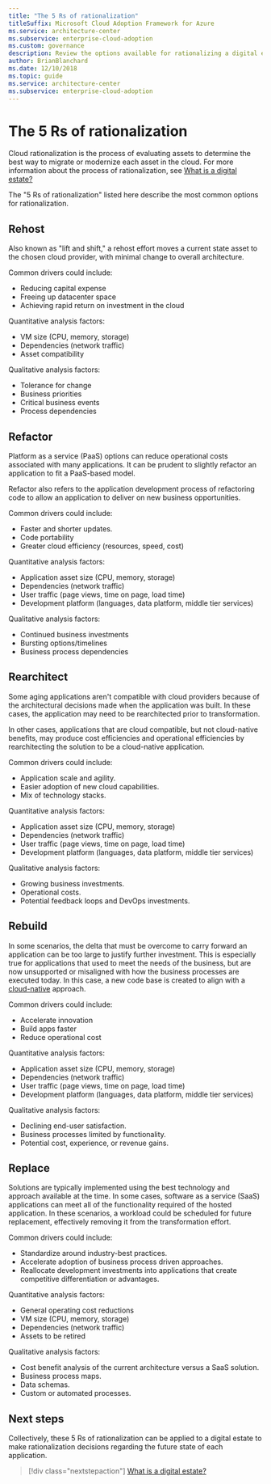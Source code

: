 ```yaml
---
title: "The 5 Rs of rationalization"
titleSuffix: Microsoft Cloud Adoption Framework for Azure
ms.service: architecture-center
ms.subservice: enterprise-cloud-adoption
ms.custom: governance
description: Review the options available for rationalizing a digital estate.
author: BrianBlanchard
ms.date: 12/10/2018
ms.topic: guide
ms.service: architecture-center
ms.subservice: enterprise-cloud-adoption
---
```


# The 5 Rs of rationalization

Cloud rationalization is the process of evaluating assets to determine the best way to migrate or modernize each asset in the cloud. For more information about the process of rationalization, see [What is a digital estate?](index.md)

The "5 Rs of rationalization" listed here describe the most common options for rationalization.

## Rehost

Also known as "lift and shift," a rehost effort moves a current state asset to the chosen cloud provider, with minimal change to overall architecture.

Common drivers could include:

- Reducing capital expense
- Freeing up datacenter space
- Achieving rapid return on investment in the cloud

Quantitative analysis factors:

- VM size (CPU, memory, storage)
- Dependencies (network traffic)
- Asset compatibility

Qualitative analysis factors:

- Tolerance for change
- Business priorities
- Critical business events
- Process dependencies

## Refactor

Platform as a service (PaaS) options can reduce operational costs associated with many applications. It can be prudent to slightly refactor an application to fit a PaaS-based model.

Refactor also refers to the application development process of refactoring code to allow an application to deliver on new business opportunities.

Common drivers could include:

- Faster and shorter updates.
- Code portability
- Greater cloud efficiency (resources, speed, cost)

Quantitative analysis factors:

- Application asset size (CPU, memory, storage)
- Dependencies (network traffic)
- User traffic (page views, time on page, load time)
- Development platform (languages, data platform, middle tier services)

Qualitative analysis factors:

- Continued business investments
- Bursting options/timelines
- Business process dependencies

## Rearchitect

Some aging applications aren't compatible with cloud providers because of the architectural decisions made when the application was built. In these cases, the application may need to be rearchitected prior to transformation.

In other cases, applications that are cloud compatible, but not cloud-native benefits, may produce cost efficiencies and operational efficiencies by rearchitecting the solution to be a cloud-native application.

Common drivers could include:

- Application scale and agility.
- Easier adoption of new cloud capabilities.
- Mix of technology stacks.

Quantitative analysis factors:

- Application asset size (CPU, memory, storage)
- Dependencies (network traffic)
- User traffic (page views, time on page, load time)
- Development platform (languages, data platform, middle tier services)

Qualitative analysis factors:

- Growing business investments.
- Operational costs.
- Potential feedback loops and DevOps investments.

## Rebuild

In some scenarios, the delta that must be overcome to carry forward an application can be too large to justify further investment. This is especially true for applications that used to meet the needs of the business, but are now unsupported or misaligned with how the business processes are executed today. In this case, a new code base is created to align with a [cloud-native](https://azure.microsoft.com/overview/cloudnative) approach.

Common drivers could include:

- Accelerate innovation
- Build apps faster
- Reduce operational cost

Quantitative analysis factors:

- Application asset size (CPU, memory, storage)
- Dependencies (network traffic)
- User traffic (page views, time on page, load time)
- Development platform (languages, data platform, middle tier services)

Qualitative analysis factors:

- Declining end-user satisfaction.
- Business processes limited by functionality.
- Potential cost, experience, or revenue gains.

## Replace

Solutions are typically implemented using the best technology and approach available at the time. In some cases, software as a service (SaaS) applications can meet all of the functionality required of the hosted application. In these scenarios, a workload could be scheduled for future replacement, effectively removing it from the transformation effort.

Common drivers could include:

- Standardize around industry-best practices.
- Accelerate adoption of business process driven approaches.
- Reallocate development investments into applications that create competitive differentiation or advantages.

Quantitative analysis factors:

- General operating cost reductions
- VM size (CPU, memory, storage)
- Dependencies (network traffic)
- Assets to be retired

Qualitative analysis factors:

- Cost benefit analysis of the current architecture versus a SaaS solution.
- Business process maps.
- Data schemas.
- Custom or automated processes.

## Next steps

Collectively, these 5 Rs of rationalization can be applied to a digital estate to make rationalization decisions regarding the future state of each application.

> [!div class="nextstepaction"]
> [What is a digital estate?](index.md)
